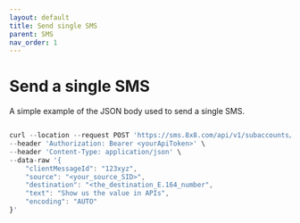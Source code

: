 ```yaml
---
layout: default
title: Send single SMS
parent: SMS
nav_order: 1
---
```


# Send a single SMS

A simple example of the JSON body used to send a single SMS.

```js

curl --location --request POST 'https://sms.8x8.com/api/v1/subaccounts/<yourSubAccountId>/messages' \
--header 'Authorization: Bearer <yourApiToken>' \
--header 'Content-Type: application/json' \
--data-raw '{
    "clientMessageId": "123xyz",
    "source": "<your_source_SID>",
    "destination": "<the_destination_E.164_number",
    "text": "Show us the value in APIs",
    "encoding": "AUTO"
}'

```

